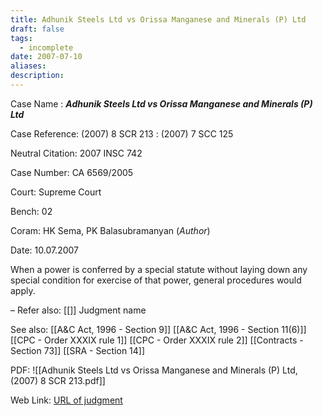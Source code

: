 ```yaml
---
title: Adhunik Steels Ltd vs Orissa Manganese and Minerals (P) Ltd
draft: false
tags:
  - incomplete
date: 2007-07-10
aliases: 
description:
---
```

Case Name : ***Adhunik Steels Ltd vs Orissa Manganese and Minerals (P) Ltd***

Case Reference: (2007) 8 SCR 213 :  (2007) 7 SCC 125

Neutral Citation: 2007 INSC 742

Case Number: CA 6569/2005

Court: Supreme Court

Bench: 02

Coram: HK Sema, PK Balasubramanyan (*Author*)

Date: 10.07.2007

When a power is conferred by a special statute without laying down any special condition for exercise of that power, general procedures would apply.

–
Refer also:
[[]]
Judgment name

See also:
[[A&C Act, 1996 - Section 9]]
[[A&C Act, 1996 - Section 11(6)]]
[[CPC - Order XXXIX rule 1]]
[[CPC - Order XXXIX rule 2]]
[[Contracts - Section 73]]
[[SRA - Section 14]] 


PDF:
![[Adhunik Steels Ltd vs Orissa Manganese and Minerals (P) Ltd, (2007) 8 SCR 213.pdf]]

Web Link: <a href="/All judgments/Adhunik Steels Ltd vs Orissa Manganese and Minerals (P) Ltd, (2007) 8 SCR 213" target="_blank">URL of judgment</a>
